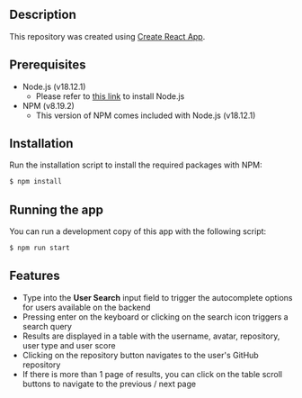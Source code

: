 ## Description

This repository was created using [Create React App](https://create-react-app.dev/).

## Prerequisites

- Node.js (v18.12.1)
  - Please refer to [this link](https://nodejs.org/en/download/) to install Node.js
- NPM (v8.19.2)
  - This version of NPM comes included with Node.js (v18.12.1)

## Installation

Run the installation script to install the required packages with NPM:

```bash
$ npm install
```

## Running the app

You can run a development copy of this app with the following script:

```bash
$ npm run start
```

## Features

- Type into the **User Search** input field to trigger the autocomplete options for users available on the backend
- Pressing enter on the keyboard or clicking on the search icon triggers a search query
- Results are displayed in a table with the username, avatar, repository, user type and user score
- Clicking on the repository button navigates to the user's GitHub repository
- If there is more than 1 page of results, you can click on the table scroll buttons to navigate to the previous / next page
